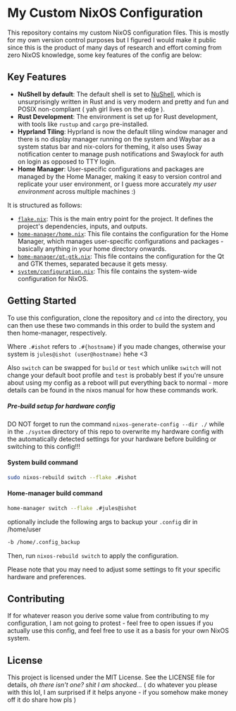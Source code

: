# My Custom NixOS Configuration

This repository contains my custom NixOS configuration files. This is mostly for my own version control purposes but I figured I would make it public since this is the product of many days of research and effort coming from zero NixOS knowledge, some key features of the config are below:

## Key Features

- **NuShell by default**: The default shell is set to [NuShell](https://www.nushell.sh/), which is unsurprisingly written in Rust and is very modern and pretty and fun and POSIX non-compliant ( yah girl lives on the edge ).
- **Rust Development**: The environment is set up for Rust development, with tools like `rustup` and `cargo` pre-installed.
- **Hyprland Tiling**: Hyprland is now the default tiling window manager and there is no display manager running on the system and Waybar as a system status bar and nix-colors for theming, it also uses Sway notification center to manage push notifications and Swaylock for auth on login as opposed to TTY login.
 - **Home Manager**: User-specific configurations and packages are managed by the Home Manager, making it easy to version control and replicate your user environment, or I guess more accurately *my user environment* across multiple machines :)

It is structured as follows:

- [`flake.nix`](command:_github.copilot.openRelativePath?%5B%22flake.nix%22%5D "flake.nix"): This is the main entry point for the project. It defines the project's dependencies, inputs, and outputs.
- [`home-manager/home.nix`](command:_github.copilot.openRelativePath?%5B%22home-manager%2Fhome.nix%22%5D "home-manager/home.nix"): This file contains the configuration for the Home Manager, which manages user-specific configurations and packages - basically anything in your home directory onwards.
- [`home-manager/qt-gtk.nix`](command:_github.copilot.openRelativePath?%5B%22home-manager%2Fqt-gtk.nix%22%5D "home-manager/qt-gtk.nix"): This file contains the configuration for the Qt and GTK themes, separated because it gets messy.
- [`system/configuration.nix`](command:_github.copilot.openRelativePath?%5B%22system%2Fconfiguration.nix%22%5D "system/configuration.nix"): This file contains the system-wide configuration for NixOS.

## Getting Started

To use this configuration, clone the repository and `cd` into the directory, you can then use these two commands in this order to build the system and then home-manager, respectively.

Where `.#ishot` refers to `.#{hostname}` if you made changes, otherwise your system is `jules@ishot (user@hostname)` hehe <3

Also `switch` can be swapped for `build` or `test` which unlike `switch` will not change your default boot profile and `test` is probably best if you're unsure about using my config as a reboot will put everything back to normal - more details can be found in the nixos manual for how these commands work.

##### Pre-build setup for hardware config

DO NOT forget to run the command `nixos-generate-config --dir ./` while in the `./system` directory of this repo to overwrite my hardware config with the automatically detected settings for your hardware before building or switching to this config!!!

#### System build command

```bash
sudo nixos-rebuild switch --flake .#ishot
```

#### Home-manager build command

```bash
home-manager switch --flake .#jules@ishot
```

optionally include the following args to backup your `.config` dir in /home/user

```bash
-b /home/.config_backup
```

Then, run `nixos-rebuild switch` to apply the configuration.

Please note that you may need to adjust some settings to fit your specific hardware and preferences.

## Contributing

If for whatever reason you derive some value from contributing to my configuration, I am not going to protest - feel free to open issues if you actually use this config, and feel free to use it as a basis for your own NixOS system.

## License

This project is licensed under the MIT License. See the LICENSE file for details, *oh there isn't one? shit I am shocked...* ( do whatever you please with this lol, I am surprised if it helps anyone - if you somehow make money off it do share how pls )
